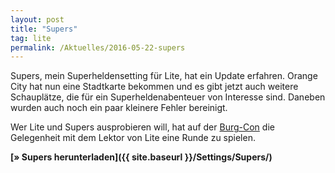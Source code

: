 ```yaml
---
layout: post
title: "Supers"
tag: lite
permalink: /Aktuelles/2016-05-22-supers
---
```


Supers, mein Superheldensetting für Lite, hat ein Update erfahren. Orange City hat nun eine Stadtkarte bekommen und es gibt jetzt auch weitere Schauplätze, die für ein Superheldenabenteuer von Interesse sind. Daneben wurden auch noch ein paar kleinere Fehler bereinigt.

Wer Lite und Supers ausprobieren will, hat auf der [Burg-Con](http://www.easy-con.org/convention/viewevent/BC25/933) die Gelegenheit mit dem Lektor von Lite eine Runde zu spielen.

**[&raquo; Supers herunterladen]({{ site.baseurl }}/Settings/Supers/)**
